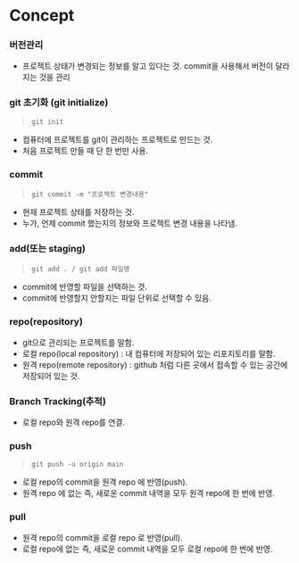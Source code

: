 # Concept

### 버전관리
- 프로젝트 상태가 변경되는 정보를 알고 있다는 것. commit을 사용해서 버전이 달라지는 것을 관리

### git 초기화 (git initialize)
> `git init`
- 컴퓨터에 프로젝트를 git이 관리하는 프로젝트로 만드는 것.
- 처음 프로젝트 만들 때 단 한 번만 사용.

### commit
> `git commit -m "프로젝트 변경내용" `
- 현재 프로젝트 상태를 저장하는 것.
- 누가, 언제 commit 했는지의 정보와 프로젝트 변경 내용을 나타냄. 

### add(또는 staging)
> `git add . / git add 파일명 `
- commit에 반영할 파일을 선택하는 것.
- commit에 반영할지 안할지는 파일 단위로 선택할 수 있음.

### repo(repository)
- git으로 관리되는 프로젝트를 말함.
- 로컬 repo(local repository) : 내 컴퓨터에 저장되어 있는 리포지토리를 말함.
- 원격 repo(remote repository) : github 처럼 다른 곳에서 접속할 수 있는 공간에 저장되어 있는 것.

### Branch Tracking(추적)
- 로컬 repo와 원격 repo를 연결.

### push
> `git push -u origin main`
- 로컬 repo의 commit을 원격 repo 에 반영(push).
- 원격 repo 에 없는 즉, 새로운 commit 내역을 모두 원격 repo에 한 번에 반영.

### pull
- 원격 repo의 commit을 로컬 repo 로 반영(pull). 
- 로컬 repo에 없는 즉, 새로운 commit 내역을 모두 로컬 repo에 한 번에 반영.